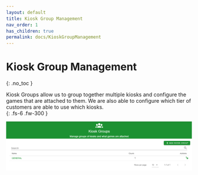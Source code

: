 ```yaml
---
layout: default
title: Kiosk Group Management
nav_order: 1
has_children: true
permalink: docs/KioskGroupManagement
---
```



# Kiosk Group Management
{: .no_toc }

Kiosk Groups allow us to group together multiple kiosks and configure the games that are attached to them. We are also able to configure which tier of customers are able to use which kiosks.  
{: .fs-6 .fw-300 }

<img src="\img\KioskGroupManagement\KioskGroupList.png" alt="">

